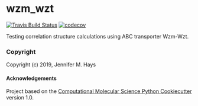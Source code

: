 wzm_wzt
==============================
[//]: # (Badges)
[![Travis Build Status](https://travis-ci.org/REPLACE_WITH_OWNER_ACCOUNT/wzm_wzt.png)](https://travis-ci.org/REPLACE_WITH_OWNER_ACCOUNT/wzm_wzt)
[![codecov](https://codecov.io/gh/REPLACE_WITH_OWNER_ACCOUNT/wzm_wzt/branch/master/graph/badge.svg)](https://codecov.io/gh/REPLACE_WITH_OWNER_ACCOUNT/wzm_wzt/branch/master)

Testing correlation structure calculations using ABC transporter Wzm-Wzt.

### Copyright

Copyright (c) 2019, Jennifer M. Hays


#### Acknowledgements
 
Project based on the 
[Computational Molecular Science Python Cookiecutter](https://github.com/molssi/cookiecutter-cms) version 1.0.
